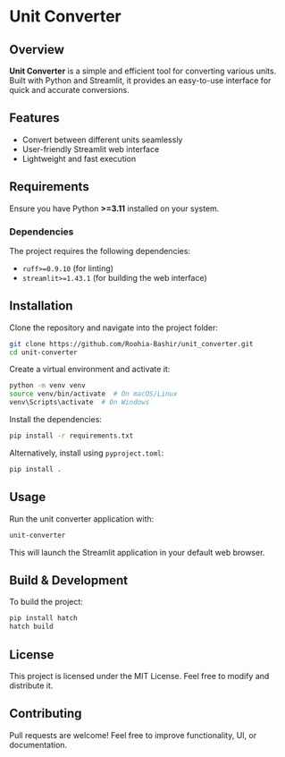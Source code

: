 # Unit Converter

## Overview

**Unit Converter** is a simple and efficient tool for converting various units. Built with Python and Streamlit, it provides an easy-to-use interface for quick and accurate conversions.

## Features

- Convert between different units seamlessly
- User-friendly Streamlit web interface
- Lightweight and fast execution

## Requirements

Ensure you have Python **>=3.11** installed on your system.

### Dependencies

The project requires the following dependencies:

- `ruff>=0.9.10` (for linting)
- `streamlit>=1.43.1` (for building the web interface)

## Installation

Clone the repository and navigate into the project folder:

```sh
git clone https://github.com/Roohia-Bashir/unit_converter.git
cd unit-converter
```

Create a virtual environment and activate it:

```sh
python -m venv venv
source venv/bin/activate  # On macOS/Linux
venv\Scripts\activate  # On Windows
```

Install the dependencies:

```sh
pip install -r requirements.txt
```

Alternatively, install using `pyproject.toml`:

```sh
pip install .
```

## Usage

Run the unit converter application with:

```sh
unit-converter
```

This will launch the Streamlit application in your default web browser.

## Build & Development

To build the project:

```sh
pip install hatch
hatch build
```

## License

This project is licensed under the MIT License. Feel free to modify and distribute it.

## Contributing

Pull requests are welcome! Feel free to improve functionality, UI, or documentation.







